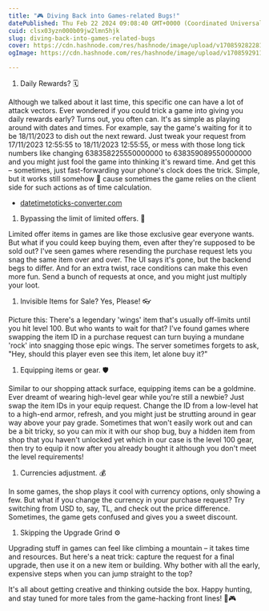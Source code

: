 ```yaml
---
title: "🎮 Diving Back into Games-related Bugs!"
datePublished: Thu Feb 22 2024 09:08:40 GMT+0000 (Coordinated Universal Time)
cuid: clsx03yzn000b09jw2lmn5hjk
slug: diving-back-into-games-related-bugs
cover: https://cdn.hashnode.com/res/hashnode/image/upload/v1708592822819/93c1c525-cde2-4df2-a51c-59b539410edf.jpeg
ogImage: https://cdn.hashnode.com/res/hashnode/image/upload/v1708592911384/e38c13d3-842b-4718-9203-5e78182b6109.jpeg

---
```


1. Daily Rewards? 🗓️
    

Although we talked about it last time, this specific one can have a lot of attack vectors. Ever wondered if you could trick a game into giving you daily rewards early? Turns out, you often can. It's as simple as playing around with dates and times. For example, say the game's waiting for it to be 18/11/2023 to dish out the next reward. Just tweak your request from 17/11/2023 12:55:55 to 18/11/2023 12:55:55, or mess with those long tick numbers like changing 638358225550000000 to 638359089550000000 and you might just fool the game into thinking it's reward time. And get this – sometimes, just fast-forwarding your phone's clock does the trick. Simple, but it works still somehow 🤔 cause sometimes the game relies on the client side for such actions as of time calculation.

* [datetimetoticks-converter.com](http://datetimetoticks-converter.com)
    

1. Bypassing the limit of limited offers. 🎁
    

Limited offer items in games are like those exclusive gear everyone wants. But what if you could keep buying them, even after they're supposed to be sold out? I've seen games where resending the purchase request lets you snag the same item over and over. The UI says it's gone, but the backend begs to differ. And for an extra twist, race conditions can make this even more fun. Send a bunch of requests at once, and you might just multiply your loot.

1. Invisible Items for Sale? Yes, Please! 👓
    

Picture this: There's a legendary 'wings' item that's usually off-limits until you hit level 100. But who wants to wait for that? I've found games where swapping the item ID in a purchase request can turn buying a mundane 'rock' into snagging those epic wings. The server sometimes forgets to ask, "Hey, should this player even see this item, let alone buy it?"

1. Equipping items or gear. 🛡️
    

Similar to our shopping attack surface, equipping items can be a goldmine. Ever dreamt of wearing high-level gear while you're still a newbie? Just swap the item IDs in your equip request. Change the ID from a low-level hat to a high-end armor, refresh, and you might just be strutting around in gear way above your pay grade. Sometimes that won't easily work out and can be a bit tricky, so you can mix it with our shop bug, buy a hidden item from shop that you haven't unlocked yet which in our case is the level 100 gear, then try to equip it now after you already bought it although you don't meet the level requirements!

1. Currencies adjustment. 💰
    

In some games, the shop plays it cool with currency options, only showing a few. But what if you change the currency in your purchase request? Try switching from USD to, say, TL, and check out the price difference. Sometimes, the game gets confused and gives you a sweet discount.

1. Skipping the Upgrade Grind ⚙️
    

Upgrading stuff in games can feel like climbing a mountain – it takes time and resources. But here's a neat trick: capture the request for a final upgrade, then use it on a new item or building. Why bother with all the early, expensive steps when you can jump straight to the top?

It's all about getting creative and thinking outside the box. Happy hunting, and stay tuned for more tales from the game-hacking front lines! 🌟🎮
